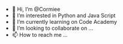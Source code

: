 - 👋 Hi, I’m @Cormiee
- 👀 I’m interested in Python and Java Script
- 🌱 I’m currently learning on Code Academy
- 💞️ I’m looking to collaborate on ...
- 📫 How to reach me ...

<!---
Cormiee/Cormiee is a ✨ special ✨ repository because its `README.md` (this file) appears on your GitHub profile.
You can click the Preview link to take a look at your changes.
--->
